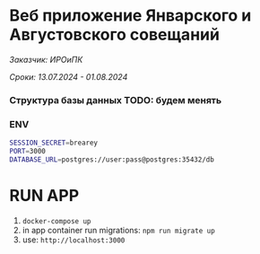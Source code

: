 # Веб приложение Январского и Августовского совещаний

_Заказчик: ИРОиПК_

_Сроки: 13.07.2024 - 01.08.2024_

### Структура базы данных TODO: будем менять

### ENV

```bash
SESSION_SECRET=brearey
PORT=3000
DATABASE_URL=postgres://user:pass@postgres:35432/db
```

# RUN APP

1. `docker-compose up`
2. in app container run migrations: `npm run migrate up`
3. use: `http://localhost:3000`
